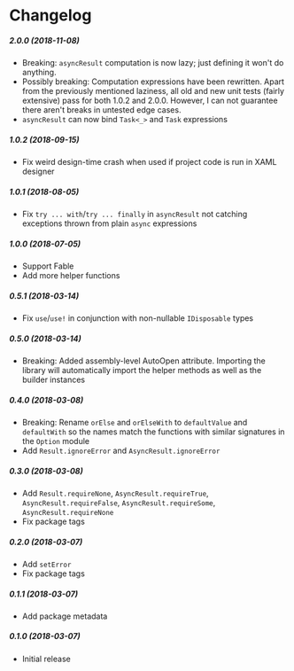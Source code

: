 Changelog
===

##### 2.0.0 (2018-11-08)

- Breaking: `asyncResult` computation is now lazy; just defining it won't do anything.
- Possibly breaking: Computation expressions have been rewritten. Apart from the previously mentioned laziness, all old and new unit tests (fairly extensive) pass for both 1.0.2 and 2.0.0. However, I can not guarantee there aren't breaks in untested edge cases.
- `asyncResult` can now bind  `Task<_>` and `Task` expressions

##### 1.0.2 (2018-09-15)

- Fix weird design-time crash when used if project code is run in XAML designer

##### 1.0.1 (2018-08-05)

* Fix `try ... with`/`try ... finally` in `asyncResult` not catching exceptions thrown from plain `async` expressions

##### 1.0.0 (2018-07-05)

* Support Fable
* Add more helper functions

##### 0.5.1 (2018-03-14)

* Fix `use`/`use!` in conjunction with non-nullable `IDisposable` types

##### 0.5.0 (2018-03-14)

* Breaking: Added assembly-level AutoOpen attribute. Importing the library will automatically import the helper methods as well as the builder instances

##### 0.4.0 (2018-03-08)

* Breaking: Rename `orElse` and `orElseWith` to `defaultValue` and `defaultWith` so the names match the functions with similar signatures in the `Option` module
* Add `Result.ignoreError` and `AsyncResult.ignoreError`

##### 0.3.0 (2018-03-08)

* Add `Result.requireNone`, `AsyncResult.requireTrue`, `AsyncResult.requireFalse`, `AsyncResult.requireSome`, `AsyncResult.requireNone`
* Fix package tags

##### 0.2.0 (2018-03-07)

* Add `setError`
* Fix package tags

##### 0.1.1 (2018-03-07)

* Add package metadata

##### 0.1.0 (2018-03-07)

* Initial release
